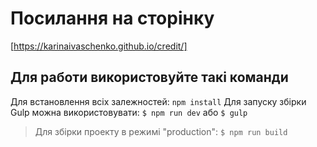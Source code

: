 # Посилання на сторінку

[https://karinaivaschenko.github.io/credit/]

## Для работи використовуйте такі команди

Для встановлення всіх залежностей: `npm install`
Для запуску збірки Gulp можна використовувати: `$ npm run dev` або `$ gulp`

> Для збірки проекту в режимі "production": `$ npm run build`

